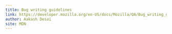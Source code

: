 ```yaml
---
title: Bug writing guidelines
link: https://developer.mozilla.org/en-US/docs/Mozilla/QA/Bug_writing_guidelines
author: Aakash Desai
site: MDN
---
```

